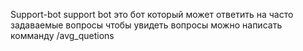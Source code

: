 Support-bot
support bot это бот который может ответить на часто задаваемые вопросы чтобы увидеть вопросы можно написать комманду /avg_quetions 
